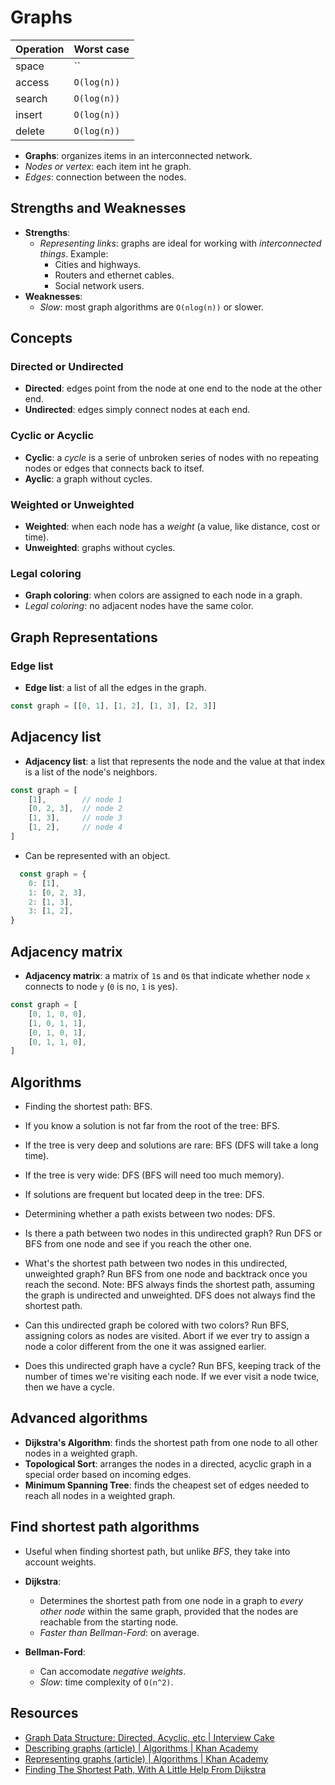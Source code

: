 # Graphs

| Operation | Worst case  |
| --------- | ----------- |
| space     | ``          |
| access    | `O(log(n))` |
| search    | `O(log(n))` |
| insert    | `O(log(n))` |
| delete    | `O(log(n))` |

* **Graphs**: organizes items in an interconnected network.
* *Nodes or vertex*: each item int he graph.
* *Edges*: connection between the nodes.

## Strengths and Weaknesses

* **Strengths**:
  * *Representing links*: graphs are ideal for working with *interconnected
    things*. Example:
    * Cities and highways.
    * Routers and ethernet cables.
    * Social network users.
* **Weaknesses**:
  * *Slow*: most graph algorithms are `O(nlog(n))` or slower.

## Concepts

### Directed or Undirected

* **Directed**: edges point from the node at one end to the node at the other end.
* **Undirected**: edges simply connect nodes at each end.

### Cyclic or Acyclic

* **Cyclic**: a *cycle* is a serie of unbroken series of nodes with no repeating
  nodes or edges that connects back to itsef.
* **Ayclic**: a graph without cycles.

### Weighted or Unweighted

* **Weighted**: when each node has a *weight* (a value, like distance, cost or time).
* **Unweighted**: graphs without cycles.

### Legal coloring

* **Graph coloring**: when colors are assigned to each node in a graph.
* *Legal coloring*: no adjacent nodes have the same color.

## Graph Representations

### Edge list

* **Edge list**: a list of all the edges in the graph.

```javascript
const graph = [[0, 1], [1, 2], [1, 3], [2, 3]]
```

## Adjacency list

* **Adjacency list**: a list that represents the node and the value at that
  index is a list of the node's neighbors.

```javascript
const graph = [
    [1],        // node 1
    [0, 2, 3],  // node 2
    [1, 3],     // node 3
    [1, 2],     // node 4
]
```

* Can be represented with an object.

```javascript
  const graph = {
    0: [1],
    1: [0, 2, 3],
    2: [1, 3],
    3: [1, 2],
}
```

## Adjacency matrix

* **Adjacency matrix**: a matrix of `1`s and `0`s that indicate whether node `x`
  connects to node `y` (`0` is no, `1` is yes).

```javascript
const graph = [
    [0, 1, 0, 0],
    [1, 0, 1, 1],
    [0, 1, 0, 1],
    [0, 1, 1, 0],
]
```

## Algorithms

* Finding the shortest path: BFS.
* If you know a solution is not far from the root of the tree: BFS.
* If the tree is very deep and solutions are rare: BFS (DFS will take a long time).
* If the tree is very wide: DFS (BFS will need too much memory).
* If solutions are frequent but located deep in the tree: DFS.
* Determining whether a path exists between two nodes: DFS.

* Is there a path between two nodes in this undirected graph? Run DFS or BFS from one node and see if you reach the other one.
* What's the shortest path between two nodes in this undirected, unweighted graph? Run BFS from one node and backtrack once you reach the second. Note: BFS always finds the shortest path, assuming the graph is undirected and unweighted. DFS does not always find the shortest path.
* Can this undirected graph be colored with two colors? Run BFS, assigning colors as nodes are visited. Abort if we ever try to assign a node a color different from the one it was assigned earlier.
* Does this undirected graph have a cycle? Run BFS, keeping track of the number of times we're visiting each node. If we ever visit a node twice, then we have a cycle.

## Advanced algorithms

* **Dijkstra's Algorithm**: finds the shortest path from one node to all other nodes in a weighted graph.
* **Topological Sort**: arranges the nodes in a directed, acyclic graph in a special order based on incoming edges.
* **Minimum Spanning Tree**: finds the cheapest set of edges needed to reach all nodes in a weighted graph.

## Find shortest path algorithms

* Useful when finding shortest path, but unlike *BFS*, they take into account weights.

* **Dijkstra**:
  * Determines the shortest path from one node in a graph to *every other node* within the same graph, provided that the nodes are reachable from the starting node.
  * *Faster than Bellman-Ford*: on average.
* **Bellman-Ford**:
  * Can accomodate *negative weights*.
  * *Slow*: time complexity of `O(n^2)`.

## Resources

* [Graph Data Structure: Directed, Acyclic, etc | Interview Cake](https://www.interviewcake.com/concept/javascript/graph)
* [Describing graphs (article) | Algorithms | Khan Academy](https://www.khanacademy.org/computing/computer-science/algorithms/graph-representation/a/describing-graphs)
* [Representing graphs (article) | Algorithms | Khan
  Academy](https://www.khanacademy.org/computing/computer-science/algorithms/graph-representation/a/representing-graphs)
* [Finding The Shortest Path, With A Little Help From
  Dijkstra](https://medium.com/basecs/finding-the-shortest-path-with-a-little-help-from-dijkstra-613149fbdc8e)
